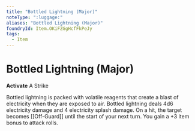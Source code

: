 ```yaml
---
title: "Bottled Lightning (Major)"
noteType: ":luggage:"
aliases: "Bottled Lightning (Major)"
foundryId: Item.OKiFZGgHcfFkPeJy
tags:
  - Item
---
```


# Bottled Lightning (Major)

**Activate** A Strike

Bottled lightning is packed with volatile reagents that create a blast of electricity when they are exposed to air. Bottled lightning deals 4d6 electricity damage and 4 electricity splash damage. On a hit, the target becomes [[Off-Guard]] until the start of your next turn. You gain a +3 item bonus to attack rolls.
